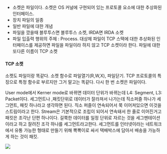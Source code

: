 - 소켓은 파일이다. 소켓은 OS 커널에 구현되어 있는 프로토콜 요소에 대한 추상화된 인터페이스.
- 장치 파일의 일종
- 일반 파일에 대한 개념
- 파일을 깠을때 블루투스면 블루투스 소켓, IRDA면 IRDA 소켓
- 파일 입출력 행위의 주체 : Process. 대상체 파일이 TCP 스택에 대한 추상화된 인터페이스를 제공하면 파일을 파일이라 하지 않고 TCP 소켓이라 한다. 파일에 대한 또다른 이름이 TCP 소켓

#### TCP 소켓
소켓도 파일이랑 똑같다. 소켓 함수로 파일열기(R,W,X), 파일닫기. TCP 프로토콜의 특징으로 특정 함수로 부르지만 그거 말고는 똑같다. 다시 한 번 소켓은 파일이다.

User mode에서 Kerner mode로 바뀌면 데이터 단위가 바뀌는데 L4: Segment, L3: Packet이다. 세그먼트나 ,패킷단위로 데이터가 잘라져서 나가는데
직소퍼즐 하나가 세그먼트, 패킷 하나라고 생각하면 된다. 직소 퍼즐이 연속되어서 쭉 이어져있으면 이것을 스트림이라고 한다. Stream은 기본적으로 조립이 되어서 연속돼서 한 줄로 이어진거고 패킷은 조각난 단편 하나이다. 길쭉한 데이터를 일정 단위로 자르는 것을 세그멘테이션이라고 하고 잘려진 조각 하나를 세그먼트라고한다. 세그먼트를 인터넷이라는 네트워크에서 유통 가능한 형태로 만들기 위해 뽁뽁이로 싸서 택배박스에 담아서 배송을 가능하게 하는 것이 패킷.

![](https://i.imgur.com/j052nEG.png)
